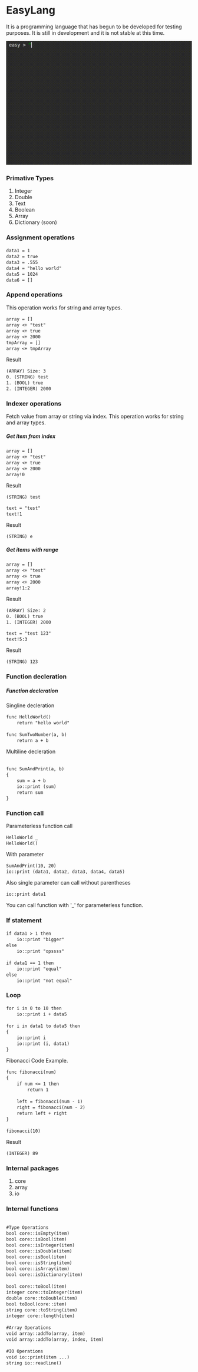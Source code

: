 # EasyLang
It is a programming language that has begun to be developed for testing purposes. It is still in development and it is not stable at this time.

![EasyLang](EasyLang.gif)

### Primative Types
1. Integer
2. Double
3. Text
4. Boolean
5. Array
6. Dictionary (soon)


### Assignment operations
```
data1 = 1
data2 = true
data3 = .555
data4 = "hello world"
data5 = 1024
data6 = []
```

### Append operations
This operation works for string and array types.
```
array = []
array <+ "test"
array <+ true
array <+ 2000
tmpArray = []
array <+ tmpArray
```

Result
```
(ARRAY) Size: 3
0. (STRING) test
1. (BOOL) true
2. (INTEGER) 2000
```

### Indexer operations
Fetch value from array or string via index.
This operation works for string and array types.
##### Get item from index
```
array = []
array <+ "test"
array <+ true
array <+ 2000
array!0
```

Result
```
(STRING) test
```

```
text = "test"
text!1
```

Result
```
(STRING) e
```

##### Get items with range
```
array = []
array <+ "test"
array <+ true
array <+ 2000
array!1:2
```

Result
```
(ARRAY) Size: 2
0. (BOOL) true
1. (INTEGER) 2000
```

```
text = "test 123"
text!5:3
```

Result
```
(STRING) 123
```

### Function decleration
##### Function decleration
Singline decleration
```
func HelloWorld()
    return "hello world"

func SumTwoNumber(a, b)
    return a + b
```

Multiline decleration
```

func SumAndPrint(a, b)
{
    sum = a + b
    io::print (sum)
    return sum
}

```

### Function call
Parameterless function call
```
HelloWorld _
HelloWorld()
```

With parameter
```
SumAndPrint(10, 20)
io::print (data1, data2, data3, data4, data5)
```

Also single parameter can call without parentheses
```
io::print data1
```

You can call function with '_' for parameterless function.

### If statement
```
if data1 > 1 then
    io::print "bigger"
else
    io::print "opssss"

if data1 == 1 then
    io::print "equal"
else
    io::print "not equal"
```

### Loop
```
for i in 0 to 10 then
    io::print i + data5

for i in data1 to data5 then
{
    io::print i
    io::print (i, data1)
}
```

Fibonacci Code Example.
```
func fibonacci(num) 
{ 
    if num <= 1 then 
        return 1 
        
    left = fibonacci(num - 1)
    right = fibonacci(num - 2) 
    return left + right 
}

fibonacci(10)
```

Result
```
(INTEGER) 89
```

### Internal packages
1. core
2. array
3. io

### Internal functions
```

#Type Operations
bool core::isEmpty(item)
bool core::isBool(item)
bool core::isInteger(item)
bool core::isDouble(item)
bool core::isBool(item)
bool core::isString(item)
bool core::isArray(item)
bool core::isDictionary(item)

bool core::toBool(item)
integer core::toInteger(item)
double core::toDouble(item)
bool toBool(core::item)
string core::toString(item)
integer core::length(item)

#Array Operations
void array::addTo(array, item)
void array::addTo(array, index, item)

#IO Operations
void io::print(item ...)
string io::readline()
```
